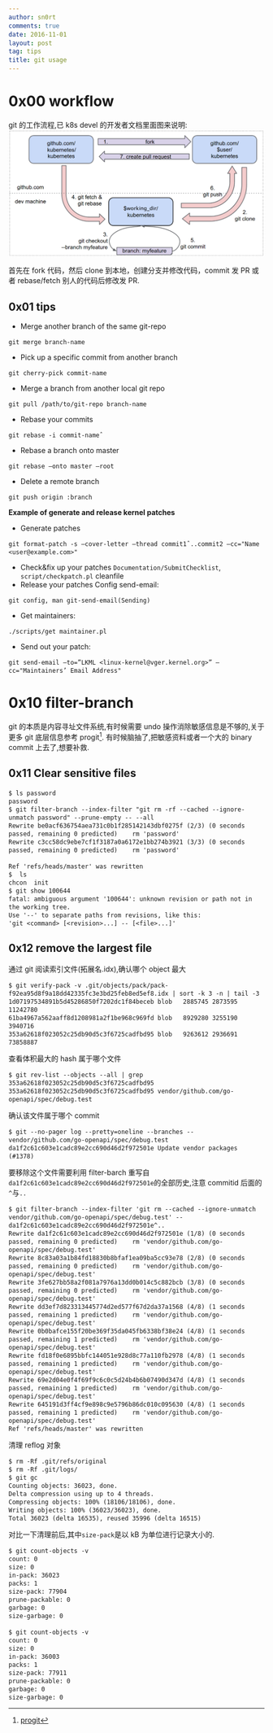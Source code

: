 ```yaml
---
author: sn0rt
comments: true
date: 2016-11-01
layout: post
tag: tips
title: git usage
--- 
```


# 0x00 workflow

git 的工作流程,已 k8s devel 的开发者文档里面图来说明:
![workflow](../media/pic/git/git_workflow.png)

首先在 fork 代码，然后 clone 到本地，创建分支并修改代码，commit 发 PR 或者 rebase/fetch 别人的代码后修改发 PR.

## 0x01 tips

* Merge another branch of the same git-repo
```
git merge branch-name
```

* Pick up a specific commit from another branch
```
git cherry-pick commit-name
```

* Merge a branch from another local git repo
```
git pull /path/to/git-repo branch-name
```

* Rebase your commits
```
git rebase -i commit-nameˆ
```

* Rebase a branch onto master
```
git rebase –onto master –root
```

* Delete a remote branch
```
git push origin :branch
```

**Example of generate and release kernel patches**

* Generate patches
```
git format-patch -s –cover-letter –thread commit1ˆ..commit2 –cc="Name <user@example.com>"
```
* Check&fix up your patches `Documentation/SubmitChecklist`, `script/checkpatch.pl` cleanfile
* Release your patches Config send-email:
```
git config, man git-send-email(Sending)
```
* Get maintainers:
```
./scripts/get maintainer.pl
```
* Send out your patch:
```
git send-email –to=”LKML <linux-kernel@vger.kernel.org>” –cc="Maintainers’ Email Address"
```

# 0x10 filter-branch

git 的本质是内容寻址文件系统,有时候需要 undo 操作消除敏感信息是不够的,关于更多 git 底层信息参考 progit[^progit].
有时候脑抽了,把敏感资料或者一个大的 binary commit 上去了,想要补救.

## 0x11 Clear sensitive files

```
$ ls password 
password
$ git filter-branch --index-filter "git rm -rf --cached --ignore-unmatch password" --prune-empty -- --all 
Rewrite be0acf636754aea731c0b1f285142143dbf0275f (2/3) (0 seconds passed, remaining 0 predicted)    rm 'password'
Rewrite c3cc58dc9ebe7cf1f3187a0a6172e1bb274b3921 (3/3) (0 seconds passed, remaining 0 predicted)    rm 'password'

Ref 'refs/heads/master' was rewritten
$  ls
chcon  init
$ git show 100644
fatal: ambiguous argument '100644': unknown revision or path not in the working tree.
Use '--' to separate paths from revisions, like this:
'git <command> [<revision>...] -- [<file>...]'
```

## 0x12 remove the largest file


通过 git 阅读索引文件(拓展名.idx),确认哪个 object 最大

```shell
$ git verify-pack -v .git/objects/pack/pack-f92ea95d8f9a18dd42335fc3e3bd25feb8ed5ef8.idx | sort -k 3 -n | tail -3
1d07197534891b5d45286850f7202dc1f84beceb blob   2885745 2873595 11242780
61ba4967a562aaff8d1208981a2f1be968c969fd blob   8929280 3255190 3940716
353a62618f023052c25db90d5c3f6725cadfbd95 blob   9263612 2936691 73858887
```

查看体积最大的 hash 属于哪个文件

```shell
$ git rev-list --objects --all | grep 353a62618f023052c25db90d5c3f6725cadfbd95
353a62618f023052c25db90d5c3f6725cadfbd95 vendor/github.com/go-openapi/spec/debug.test
```

确认该文件属于哪个 commit

```shell
$ git --no-pager log --pretty=oneline --branches -- vendor/github.com/go-openapi/spec/debug.test 
da1f2c61c603e1cadc89e2cc690d46d2f972501e Update vendor packages (#1378)
```

要移除这个文件需要利用 filter-barch 重写自`da1f2c61c603e1cadc89e2cc690d46d2f972501e`的全部历史,注意 commitid 后面的`^`与`..`

```shell
$ git filter-branch --index-filter 'git rm --cached --ignore-unmatch vendor/github.com/go-openapi/spec/debug.test' -- da1f2c61c603e1cadc89e2cc690d46d2f972501e^..
Rewrite da1f2c61c603e1cadc89e2cc690d46d2f972501e (1/8) (0 seconds passed, remaining 0 predicted)    rm 'vendor/github.com/go-openapi/spec/debug.test'
Rewrite 8c83a03a1b84fd18830b8bfaf1ea09ba5cc93e78 (2/8) (0 seconds passed, remaining 0 predicted)    rm 'vendor/github.com/go-openapi/spec/debug.test'
Rewrite 3fe627bb58a2f081a7976a13dd0b014c5c882bcb (3/8) (0 seconds passed, remaining 0 predicted)    rm 'vendor/github.com/go-openapi/spec/debug.test'
Rewrite dd3ef7d823313445774d2ed577f67d2da37a1568 (4/8) (1 seconds passed, remaining 1 predicted)    rm 'vendor/github.com/go-openapi/spec/debug.test'
Rewrite 0b0bafce155f20be369f35da045fb6338bf38e24 (4/8) (1 seconds passed, remaining 1 predicted)    rm 'vendor/github.com/go-openapi/spec/debug.test'
Rewrite fd18f0e6895bbfc144051e928d8c77a110fb2978 (4/8) (1 seconds passed, remaining 1 predicted)    rm 'vendor/github.com/go-openapi/spec/debug.test'
Rewrite 69e2d04e0f4f69f9c6c0c5d24b4b6b07490d347d (4/8) (1 seconds passed, remaining 1 predicted)    rm 'vendor/github.com/go-openapi/spec/debug.test'
Rewrite 645191d3ff4cf9e898c9e5796b86dc010c095630 (4/8) (1 seconds passed, remaining 1 predicted)    rm 'vendor/github.com/go-openapi/spec/debug.test'
Ref 'refs/heads/master' was rewritten
```

清理 reflog 对象

```shell
$ rm -Rf .git/refs/original
$ rm -Rf .git/logs/
$ git gc
Counting objects: 36023, done.
Delta compression using up to 4 threads.
Compressing objects: 100% (18106/18106), done.
Writing objects: 100% (36023/36023), done.
Total 36023 (delta 16535), reused 35996 (delta 16515)
```

对比一下清理前后,其中`size-pack`是以 kB 为单位进行记录大小的.

```shell
$ git count-objects -v
count: 0
size: 0
in-pack: 36023
packs: 1
size-pack: 77904
prune-packable: 0
garbage: 0
size-garbage: 0

$ git count-objects -v
count: 0
size: 0
in-pack: 36003
packs: 1
size-pack: 77911
prune-packable: 0
garbage: 0
size-garbage: 0
```

[^progit]: [progit](https://git.oschina.net/progit/9-Git-%E5%86%85%E9%83%A8%E5%8E%9F%E7%90%86.html)

